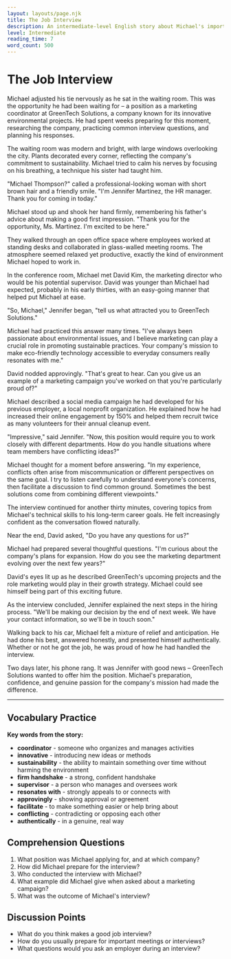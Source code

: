 ```yaml
---
layout: layouts/page.njk
title: The Job Interview
description: An intermediate-level English story about Michael's important job interview experience.
level: Intermediate
reading_time: 7
word_count: 500
---
```


# The Job Interview

Michael adjusted his tie nervously as he sat in the waiting room. This was the opportunity he had been waiting for – a position as a marketing coordinator at GreenTech Solutions, a company known for its innovative environmental projects. He had spent weeks preparing for this moment, researching the company, practicing common interview questions, and planning his responses.

The waiting room was modern and bright, with large windows overlooking the city. Plants decorated every corner, reflecting the company's commitment to sustainability. Michael tried to calm his nerves by focusing on his breathing, a technique his sister had taught him.

"Michael Thompson?" called a professional-looking woman with short brown hair and a friendly smile. "I'm Jennifer Martinez, the HR manager. Thank you for coming in today."

Michael stood up and shook her hand firmly, remembering his father's advice about making a good first impression. "Thank you for the opportunity, Ms. Martinez. I'm excited to be here."

They walked through an open office space where employees worked at standing desks and collaborated in glass-walled meeting rooms. The atmosphere seemed relaxed yet productive, exactly the kind of environment Michael hoped to work in.

In the conference room, Michael met David Kim, the marketing director who would be his potential supervisor. David was younger than Michael had expected, probably in his early thirties, with an easy-going manner that helped put Michael at ease.

"So, Michael," Jennifer began, "tell us what attracted you to GreenTech Solutions."

Michael had practiced this answer many times. "I've always been passionate about environmental issues, and I believe marketing can play a crucial role in promoting sustainable practices. Your company's mission to make eco-friendly technology accessible to everyday consumers really resonates with me."

David nodded approvingly. "That's great to hear. Can you give us an example of a marketing campaign you've worked on that you're particularly proud of?"

Michael described a social media campaign he had developed for his previous employer, a local nonprofit organization. He explained how he had increased their online engagement by 150% and helped them recruit twice as many volunteers for their annual cleanup event.

"Impressive," said Jennifer. "Now, this position would require you to work closely with different departments. How do you handle situations where team members have conflicting ideas?"

Michael thought for a moment before answering. "In my experience, conflicts often arise from miscommunication or different perspectives on the same goal. I try to listen carefully to understand everyone's concerns, then facilitate a discussion to find common ground. Sometimes the best solutions come from combining different viewpoints."

The interview continued for another thirty minutes, covering topics from Michael's technical skills to his long-term career goals. He felt increasingly confident as the conversation flowed naturally.

Near the end, David asked, "Do you have any questions for us?"

Michael had prepared several thoughtful questions. "I'm curious about the company's plans for expansion. How do you see the marketing department evolving over the next few years?"

David's eyes lit up as he described GreenTech's upcoming projects and the role marketing would play in their growth strategy. Michael could see himself being part of this exciting future.

As the interview concluded, Jennifer explained the next steps in the hiring process. "We'll be making our decision by the end of next week. We have your contact information, so we'll be in touch soon."

Walking back to his car, Michael felt a mixture of relief and anticipation. He had done his best, answered honestly, and presented himself authentically. Whether or not he got the job, he was proud of how he had handled the interview.

Two days later, his phone rang. It was Jennifer with good news – GreenTech Solutions wanted to offer him the position. Michael's preparation, confidence, and genuine passion for the company's mission had made the difference.

---

## Vocabulary Practice

**Key words from the story:**
- **coordinator** - someone who organizes and manages activities
- **innovative** - introducing new ideas or methods
- **sustainability** - the ability to maintain something over time without harming the environment
- **firm handshake** - a strong, confident handshake
- **supervisor** - a person who manages and oversees work
- **resonates with** - strongly appeals to or connects with
- **approvingly** - showing approval or agreement
- **facilitate** - to make something easier or help bring about
- **conflicting** - contradicting or opposing each other
- **authentically** - in a genuine, real way

## Comprehension Questions

1. What position was Michael applying for, and at which company?
2. How did Michael prepare for the interview?
3. Who conducted the interview with Michael?
4. What example did Michael give when asked about a marketing campaign?
5. What was the outcome of Michael's interview?

## Discussion Points

- What do you think makes a good job interview?
- How do you usually prepare for important meetings or interviews?
- What questions would you ask an employer during an interview?